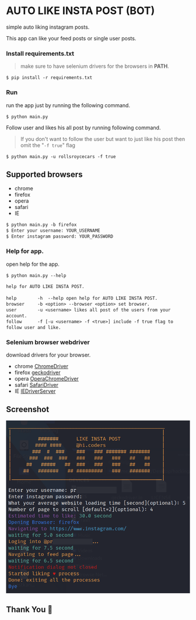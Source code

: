 # AUTO LIKE INSTA POST (BOT)

simple auto liking instagram posts.

This app can like your feed posts or single user posts.

### Install requirements.txt

> make sure to have selenium drivers for the browsers in **PATH**.

```
$ pip install -r requirements.txt
```

### Run

run the app just by running the following command.

```
$ python main.py
```

Follow user and likes his all post by running following command.

> If you don't want to follow the user but want to just like his post then omit the "`-f true`" flag

```
$ python main.py -u rollsroycecars -f true
```

## Supported browsers

- chrome
- firefox
- opera
- safari
- IE

```
$ python main.py -b firefox
$ Enter your username: YOUR_USERNAME
$ Enter instagram password: YOUR_PASSWORD
```

### Help for app.

open help for the app.

```
$ python main.py --help
```

```
help for AUTO LIKE INSTA POST.

help        -h  --help open help for AUTO LIKE INSTA POST.
browser     -b <option> --browser <option> set browser.
user        -u <username> likes all post of the users from your account.
follow      -f [-u <username> -f <true>] include -f true flag to follow user and like.
```

### Selenium browser webdriver

download drivers for your browser.

- chrome [ChromeDriver](https://sites.google.com/a/chromium.org/chromedriver/home)
- firefox [geckodriver](https://github.com/mozilla/geckodriver/releases)
- opera [OperaChromeDriver](https://sites.google.com/a/chromium.org/chromedriver/home)
- safari [SafariDriver](https://developer.apple.com/safari/download/)
- IE [IEDriverServer](http://selenium-release.storage.googleapis.com/index.html)

## Screenshot

![](./Screenshot.png)

## Thank You 🙏
